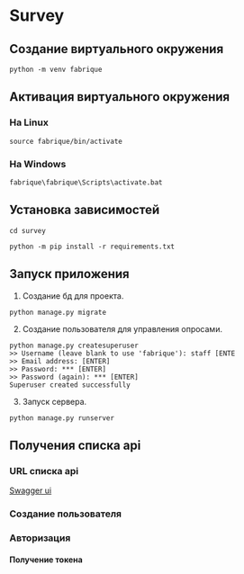 # Survey

## Создание виртуального окружения

```
python -m venv fabrique
```

## Активация виртуального окружения

### На Linux

```
source fabrique/bin/activate
```

### На Windows

```
fabrique\fabrique\Scripts\activate.bat
```

## Установка зависимостей

```
cd survey

python -m pip install -r requirements.txt
```

## Запуск приложения

1. Создание бд для проекта.

```
python manage.py migrate
```

2. Создание пользователя для управления опросами.

```
python manage.py createsuperuser
>> Username (leave blank to use 'fabrique'): staff [ENTE
>> Email address: [ENTER]
>> Password: *** [ENTER]
>> Password (again): *** [ENTER]
Superuser created successfully
```

3. Запуск сервера.

```
python manage.py runserver
```

## Получения списка api

### URL списка api

[Swagger ui](http://localhost:8000/swagger-ui)

### Создание пользователя


### Авторизация

#### Получение токена

[logo]: doc/api-token-auth.png "Logo Title Text 2"